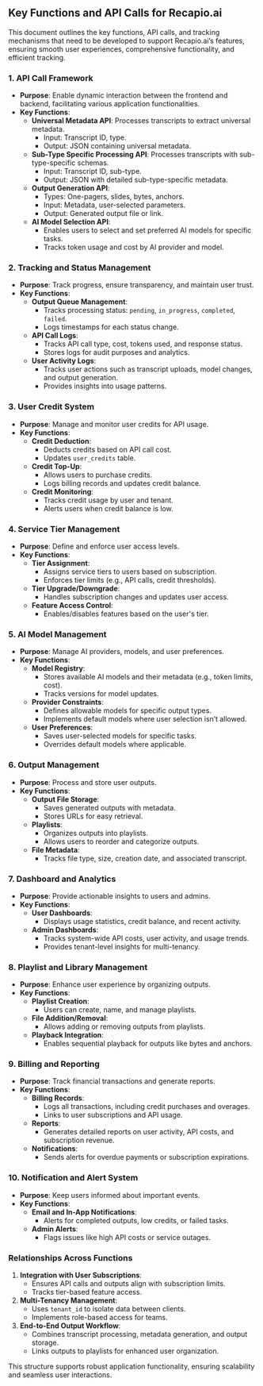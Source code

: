 ## Key Functions and API Calls for Recapio.ai

This document outlines the key functions, API calls, and tracking mechanisms that need to be developed to support Recapio.ai’s features, ensuring smooth user experiences, comprehensive functionality, and efficient tracking.

### 1. **API Call Framework**
- **Purpose**: Enable dynamic interaction between the frontend and backend, facilitating various application functionalities.
- **Key Functions**:
  - **Universal Metadata API**: Processes transcripts to extract universal metadata.
    - Input: Transcript ID, type.
    - Output: JSON containing universal metadata.
  - **Sub-Type Specific Processing API**: Processes transcripts with sub-type-specific schemas.
    - Input: Transcript ID, sub-type.
    - Output: JSON with detailed sub-type-specific metadata.
  - **Output Generation API**:
    - Types: One-pagers, slides, bytes, anchors.
    - Input: Metadata, user-selected parameters.
    - Output: Generated output file or link.
  - **AI Model Selection API**:
    - Enables users to select and set preferred AI models for specific tasks.
    - Tracks token usage and cost by AI provider and model.

### 2. **Tracking and Status Management**
- **Purpose**: Track progress, ensure transparency, and maintain user trust.
- **Key Functions**:
  - **Output Queue Management**:
    - Tracks processing status: `pending`, `in_progress`, `completed`, `failed`.
    - Logs timestamps for each status change.
  - **API Call Logs**:
    - Tracks API call type, cost, tokens used, and response status.
    - Stores logs for audit purposes and analytics.
  - **User Activity Logs**:
    - Tracks user actions such as transcript uploads, model changes, and output generation.
    - Provides insights into usage patterns.

### 3. **User Credit System**
- **Purpose**: Manage and monitor user credits for API usage.
- **Key Functions**:
  - **Credit Deduction**:
    - Deducts credits based on API call cost.
    - Updates `user_credits` table.
  - **Credit Top-Up**:
    - Allows users to purchase credits.
    - Logs billing records and updates credit balance.
  - **Credit Monitoring**:
    - Tracks credit usage by user and tenant.
    - Alerts users when credit balance is low.

### 4. **Service Tier Management**
- **Purpose**: Define and enforce user access levels.
- **Key Functions**:
  - **Tier Assignment**:
    - Assigns service tiers to users based on subscription.
    - Enforces tier limits (e.g., API calls, credit thresholds).
  - **Tier Upgrade/Downgrade**:
    - Handles subscription changes and updates user access.
  - **Feature Access Control**:
    - Enables/disables features based on the user's tier.

### 5. **AI Model Management**
- **Purpose**: Manage AI providers, models, and user preferences.
- **Key Functions**:
  - **Model Registry**:
    - Stores available AI models and their metadata (e.g., token limits, cost).
    - Tracks versions for model updates.
  - **Provider Constraints**:
    - Defines allowable models for specific output types.
    - Implements default models where user selection isn’t allowed.
  - **User Preferences**:
    - Saves user-selected models for specific tasks.
    - Overrides default models where applicable.

### 6. **Output Management**
- **Purpose**: Process and store user outputs.
- **Key Functions**:
  - **Output File Storage**:
    - Saves generated outputs with metadata.
    - Stores URLs for easy retrieval.
  - **Playlists**:
    - Organizes outputs into playlists.
    - Allows users to reorder and categorize outputs.
  - **File Metadata**:
    - Tracks file type, size, creation date, and associated transcript.

### 7. **Dashboard and Analytics**
- **Purpose**: Provide actionable insights to users and admins.
- **Key Functions**:
  - **User Dashboards**:
    - Displays usage statistics, credit balance, and recent activity.
  - **Admin Dashboards**:
    - Tracks system-wide API costs, user activity, and usage trends.
    - Provides tenant-level insights for multi-tenancy.

### 8. **Playlist and Library Management**
- **Purpose**: Enhance user experience by organizing outputs.
- **Key Functions**:
  - **Playlist Creation**:
    - Users can create, name, and manage playlists.
  - **File Addition/Removal**:
    - Allows adding or removing outputs from playlists.
  - **Playback Integration**:
    - Enables sequential playback for outputs like bytes and anchors.

### 9. **Billing and Reporting**
- **Purpose**: Track financial transactions and generate reports.
- **Key Functions**:
  - **Billing Records**:
    - Logs all transactions, including credit purchases and overages.
    - Links to user subscriptions and API usage.
  - **Reports**:
    - Generates detailed reports on user activity, API costs, and subscription revenue.
  - **Notifications**:
    - Sends alerts for overdue payments or subscription expirations.

### 10. **Notification and Alert System**
- **Purpose**: Keep users informed about important events.
- **Key Functions**:
  - **Email and In-App Notifications**:
    - Alerts for completed outputs, low credits, or failed tasks.
  - **Admin Alerts**:
    - Flags issues like high API costs or service outages.

### Relationships Across Functions
1. **Integration with User Subscriptions**:
   - Ensures API calls and outputs align with subscription limits.
   - Tracks tier-based feature access.
2. **Multi-Tenancy Management**:
   - Uses `tenant_id` to isolate data between clients.
   - Implements role-based access for teams.
3. **End-to-End Output Workflow**:
   - Combines transcript processing, metadata generation, and output storage.
   - Links outputs to playlists for enhanced user organization.

This structure supports robust application functionality, ensuring scalability and seamless user interactions.

